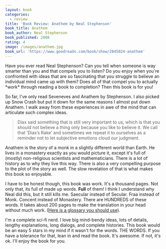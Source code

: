 ```yaml
---
layout: book
categories:
  - review
title: 'Book Review: Anathem by Neal Stephenson'
book_title: Anathem
book_author: Neal Stephenson
book_published: 2008
rating: 4
image: /images/anathem.jpg
book_url: 'https://www.goodreads.com/book/show/2845024-anathem'
---
```


Have you ever read Neal Stephenson? Can you tell when someone is way smarter than you and that compels you to listen? Do you enjoy when you're confronted with ideas that are so fascinating that you struggle to believe an individual mind came up with them? Does all of that compel you to actually \*work\* through reading a book to completion? Then this book is for you!

So far, I've only read Seveneves and Anathem by Stephenson. I also picked up Snow Crash but put it down for the same reasons I almost put down Anathem. I walk away from these experiences in awe of the mind that can articulate such complex ideas.

> Diax said something that is still very important to us, which is that you should not believe a thing only because you like to believe it. We call that ‘Diax’s Rake’ and sometimes we repeat it to ourselves as a reminder not to let subjective emotions cloud our judgment.

Anathem is the story of a monk in a slightly different world than Earth. He lives in a monastery exactly as you would picture it, except it's full of (mostly) non-religious scientists and mathematicians. There is a lot of history as to why they live this way. There is also a very compelling purpose to the plot of the story as well. The slow revelation of that is what makes this book so enjoyable.

I have to be honest though, this book was work. It's a thousand pages. Not only that, its full of made up words. **Full** of them! I think I understand why Neal did this, but it still kills me. Saecular instead of Secular. Fraa instead of Monk. Concent instead of Monastery. There are HUNDREDS of these words. It takes about 200 pages to make the translation in your head without much work. ([Here is a glossary you should use](http://anathem.dlma.com/)).

I'm a complete sci-fi nerd. I love big mind-bendy ideas, lots of details, lengthy explanations, long dialogs, and complete histories. This book would be an easy 5 stars in my mind if it wasn't for the words. THE WORDS. If you have a tolerance for that, lean in and read the book. It's awesome. If not, it's ok. I'll enjoy the book for you.